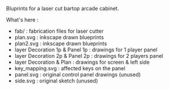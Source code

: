 Bluprints for a laser cut bartop arcade cabinet.

What's here :
* fab/ : fabrication files for laser cutter
* plan.svg : inkscape drawn blueprints
* plan2.svg : inkscape drawn blueprints
 * layer Decoration 1p & Panel 1p : drawings for 1 player panel
 * layer Decoration 2p & Panel 2p : drawings for 2 players panel
 * layer Decoration & Plan : drawings for screen & left side
* key_mapping.svg : affected keys on the panel
* panel.svg : original control panel drawings (unused)
* side.svg : original sketch (unused)

